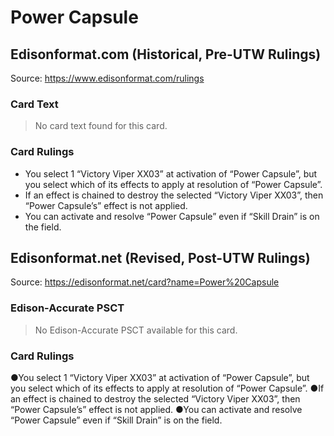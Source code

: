 # Power Capsule

## Edisonformat.com (Historical, Pre-UTW Rulings)

Source: https://www.edisonformat.com/rulings

### Card Text

> No card text found for this card.

### Card Rulings

*   You select 1 “Victory Viper XX03” at activation of “Power Capsule”, but you select which of its effects to apply at resolution of “Power Capsule”.
*   If an effect is chained to destroy the selected “Victory Viper XX03”, then “Power Capsule’s” effect is not applied.
*   You can activate and resolve “Power Capsule” even if “Skill Drain” is on the field.

## Edisonformat.net (Revised, Post-UTW Rulings)

Source: https://edisonformat.net/card?name=Power%20Capsule

### Edison-Accurate PSCT

> No Edison-Accurate PSCT available for this card.

### Card Rulings

●You select 1 “Victory Viper XX03” at activation of “Power Capsule”, but you select which of its effects to apply at resolution of “Power Capsule”.
●If an effect is chained to destroy the selected “Victory Viper XX03”, then “Power Capsule’s” effect is not applied.
●You can activate and resolve “Power Capsule” even if “Skill Drain” is on the field.
            